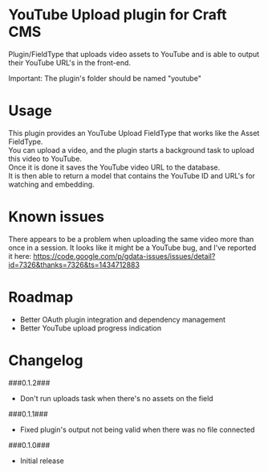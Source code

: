 YouTube Upload plugin for Craft CMS
=================

Plugin/FieldType that uploads video assets to YouTube and is able to output their YouTube URL's in the front-end.

Important:
The plugin's folder should be named "youtube"

Usage
=================
This plugin provides an YouTube Upload FieldType that works like the Asset FieldType.  
You can upload a video, and the plugin starts a background task to upload this video to YouTube.  
Once it is done it saves the YouTube video URL to the database.  
It is then able to return a model that contains the YouTube ID and URL's for watching and embedding.

Known issues
=================
There appears to be a problem when uploading the same video more than once in a session.
It looks like it might be a YouTube bug, and I've reported it here: https://code.google.com/p/gdata-issues/issues/detail?id=7326&thanks=7326&ts=1434712883

Roadmap
=================
 - Better OAuth plugin integration and dependency management
 - Better YouTube upload progress indication

Changelog
=================
###0.1.2###
 - Don't run uploads task when there's no assets on the field

###0.1.1###
 - Fixed plugin's output not being valid when there was no file connected

###0.1.0###
 - Initial release